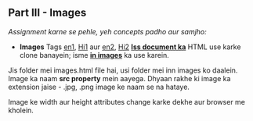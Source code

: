 ## Part III - Images

_Assignment karne se pehle, yeh concepts padho aur samjho:_
- **Images** Tags [en1](http://www.html-5-tutorial.com/image-element.htm), [Hi1](https://docs.google.com/document/d/1Vt-I-HdoQ0QOCbNM84jxEoB0HV3jBZrtDTy1HkaGes0/edit?usp=sharing) aur [en2](http://www.html-5-tutorial.com/image-element-cont.htm), [Hi2](https://docs.google.com/document/d/1iEPTaruxKSMiuH4Jl5jl68b-ASkQD8o-vTYiMARUyKg/edit?usp=sharing)
[**Iss document ka**](https://docs.google.com/document/d/1ySkS9f4a8rJvJwq3UTeWBvJcl6RvsHE9cviE7tDFvJs/edit#heading=h.ky2r2dxvkfc7) HTML use karke clone banayein; isme [**in images**](https://drive.google.com/drive/u/1/folders/0B7u9rsSBPlgETEhQOGpPTkpnZVk)	 ka use karein.

Jis folder mei images.html file hai, usi folder mei inn images ko daalein. Image ka naam **src property** mein aayega. Dhyaan rakhe ki image ka extension jaise - .jpg, .png image ke naam se na hataye.

Image ke width aur height attributes change karke dekhe aur browser me kholein.



